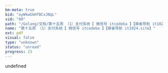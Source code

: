 ```yaml
---
bm-meta: true
bid: "oyWkwGkHfBCxJNqL"
vid: "00"
path: "/Golang/文档/第十五周 （1）支付系统【 微信号 itcodeba 】【麻雀导航 it1024.site】.pdf"
name: "第十五周 （1）支付系统【 微信号 itcodeba 】【麻雀导航 it1024.site】"
ext: pdf
visual: false
type: "unknown"
status: "unread"
progress: 23
---
```

undefined